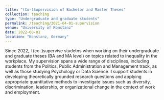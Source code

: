 ```yaml
---
title: "(Co-)Supervision of Bachelor and Master Theses"
collection: teaching
type: "Undergraduate and graduate students"
permalink: /teaching/2021-04-01-supervision
venue: "University of Konstanz"
date: 2022-08-01
location: "Konstanz, Germany"
---
```


Since 2022, I (co-)supervise studetns when working on their undergraduate and graduate theses (BA and MA level) on topics related to inequality in the workplace. My supervision spans a wide range of disciplines, including students from the Politics, Public Administration and Management track, as well as those studying Psychology or Data Science. I support students in developing theoretically grounded research questions and applying appropriate quantitative methods to investigate issues such as diversity, discrimination, leadership, or organizational change in the context of work and employment.


